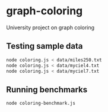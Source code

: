 graph-coloring
==============

University project on graph coloring

Testing sample data
-------------------

```bash
node coloring.js < data/miles250.txt
node coloring.js < data/myciel4.txt
node coloring.js < data/myciel7.txt
```

Running benchmarks
------------------

```bash
node coloring-benchmark.js
```

